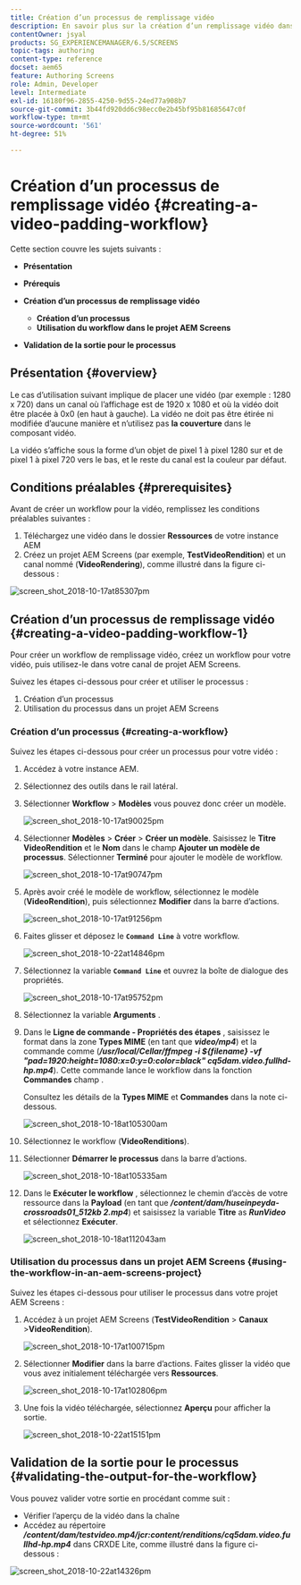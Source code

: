 ```yaml
---
title: Création d’un processus de remplissage vidéo
description: En savoir plus sur la création d’un remplissage vidéo dans le workflow pour vos ressources.
contentOwner: jsyal
products: SG_EXPERIENCEMANAGER/6.5/SCREENS
topic-tags: authoring
content-type: reference
docset: aem65
feature: Authoring Screens
role: Admin, Developer
level: Intermediate
exl-id: 16180f96-2855-4250-9d55-24ed77a908b7
source-git-commit: 3b44fd920dd6c98ecc0e2b45bf95b81685647c0f
workflow-type: tm+mt
source-wordcount: '561'
ht-degree: 51%

---
```


# Création d’un processus de remplissage vidéo {#creating-a-video-padding-workflow}

Cette section couvre les sujets suivants :

* **Présentation**
* **Prérequis**
* **Création d’un processus de remplissage vidéo**
   * **Création d’un processus**
   * **Utilisation du workflow dans le projet AEM Screens**

* **Validation de la sortie pour le processus**

## Présentation {#overview}

Le cas d’utilisation suivant implique de placer une vidéo (par exemple : 1280 x 720) dans un canal où l’affichage est de 1920 x 1080 et où la vidéo doit être placée à 0x0 (en haut à gauche). La vidéo ne doit pas être étirée ni modifiée d’aucune manière et n’utilisez pas **la couverture** dans le composant vidéo.

La vidéo s’affiche sous la forme d’un objet de pixel 1 à pixel 1280 sur et de pixel 1 à pixel 720 vers le bas, et le reste du canal est la couleur par défaut.

## Conditions préalables {#prerequisites}

Avant de créer un workflow pour la vidéo, remplissez les conditions préalables suivantes :

1. Téléchargez une vidéo dans le dossier **Ressources** de votre instance AEM
1. Créez un projet AEM Screens (par exemple, **TestVideoRendition**) et un canal nommé (**VideoRendering**), comme illustré dans la figure ci-dessous :

![screen_shot_2018-10-17at85307pm](assets/screen_shot_2018-10-17at85307pm.png)

## Création d’un processus de remplissage vidéo {#creating-a-video-padding-workflow-1}

Pour créer un workflow de remplissage vidéo, créez un workflow pour votre vidéo, puis utilisez-le dans votre canal de projet AEM Screens.

Suivez les étapes ci-dessous pour créer et utiliser le processus :

1. Création d’un processus
1. Utilisation du processus dans un projet AEM Screens

### Création d’un processus {#creating-a-workflow}

Suivez les étapes ci-dessous pour créer un processus pour votre vidéo :

1. Accédez à votre instance AEM.
1. Sélectionnez des outils dans le rail latéral.
1. Sélectionner **Workflow** > **Modèles** vous pouvez donc créer un modèle.

   ![screen_shot_2018-10-17at90025pm](assets/screen_shot_2018-10-17at90025pm.png)

1. Sélectionner **Modèles** > **Créer** > **Créer un modèle**. Saisissez le **Titre** **VideoRendition** et le **Nom** dans le champ **Ajouter un modèle de processus**. Sélectionner **Terminé** pour ajouter le modèle de workflow.

   ![screen_shot_2018-10-17at90747pm](assets/screen_shot_2018-10-17at90747pm.png)

1. Après avoir créé le modèle de workflow, sélectionnez le modèle (**VideoRendition**), puis sélectionnez **Modifier** dans la barre d’actions.

   ![screen_shot_2018-10-17at91256pm](assets/screen_shot_2018-10-17at91256pm.png)

1. Faites glisser et déposez le **`Command Line`** à votre workflow.

   ![screen_shot_2018-10-22at14846pm](assets/screen_shot_2018-10-22at14846pm.png)

1. Sélectionnez la variable **`Command Line`** et ouvrez la boîte de dialogue des propriétés.

   ![screen_shot_2018-10-17at95752pm](assets/screen_shot_2018-10-17at95752pm.png)

1. Sélectionnez la variable **Arguments** .
1. Dans le **Ligne de commande - Propriétés des étapes** , saisissez le format dans la zone **Types MIME** (en tant que ***video/mp4***) et la commande comme (***/usr/local/Cellar/ffmpeg -i ${filename} -vf &quot;pad=1920:height=1080:x=0:y=0:color=black&quot; cq5dam.video.fullhd-hp.mp4***). Cette commande lance le workflow dans la fonction **Commandes** champ .

   Consultez les détails de la **Types MIME** et **Commandes** dans la note ci-dessous.

   ![screen_shot_2018-10-18at105300am](assets/screen_shot_2018-10-18at105300am.png)

1. Sélectionnez le workflow (**VideoRenditions**).
1. Sélectionner **Démarrer le processus** dans la barre d’actions.

   ![screen_shot_2018-10-18at105335am](assets/screen_shot_2018-10-18at105335am.png)

1. Dans le **Exécuter le workflow** , sélectionnez le chemin d’accès de votre ressource dans la **Payload** (en tant que ***/content/dam/huseinpeyda-crossroads01_512kb 2.mp4***) et saisissez la variable **Titre** as ***RunVideo*** et sélectionnez **Exécuter**.

   ![screen_shot_2018-10-18at112043am](assets/screen_shot_2018-10-18at112043am.png)

### Utilisation du processus dans un projet AEM Screens {#using-the-workflow-in-an-aem-screens-project}

Suivez les étapes ci-dessous pour utiliser le processus dans votre projet AEM Screens :

1. Accédez à un projet AEM Screens (**TestVideoRendition** > **Canaux** >**VideoRendition**).

   ![screen_shot_2018-10-17at100715pm](assets/screen_shot_2018-10-17at100715pm.png)

1. Sélectionner **Modifier** dans la barre d’actions. Faites glisser la vidéo que vous avez initialement téléchargée vers **Ressources**.

   ![screen_shot_2018-10-17at102806pm](assets/screen_shot_2018-10-17at102806pm.png)

1. Une fois la vidéo téléchargée, sélectionnez **Aperçu** pour afficher la sortie.

   ![screen_shot_2018-10-22at15151pm](assets/screen_shot_2018-10-22at15151pm.png)

## Validation de la sortie pour le processus {#validating-the-output-for-the-workflow}

Vous pouvez valider votre sortie en procédant comme suit :

* Vérifier l’aperçu de la vidéo dans la chaîne
* Accédez au répertoire ***/content/dam/testvideo.mp4/jcr:content/renditions/cq5dam.video.fullhd-hp.mp4*** dans CRXDE Lite, comme illustré dans la figure ci-dessous :

![screen_shot_2018-10-22at14326pm](assets/screen_shot_2018-10-22at14326pm.png)
